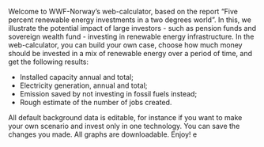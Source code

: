 Welcome to WWF-Norway’s web-calculator, based on the report “Five percent renewable energy investments in a two degrees world”. 
In this, we illustrate the potential impact of large investors - such as pension funds and sovereign wealth fund - investing in renewable energy infrastructure. 
In the web-calculator, you can build your own case, choose how much money should be invested in a mix of renewable energy over a period of time, and get the following results:
* Installed capacity annual and total;
* Electricity generation, annual and total;
* Emission saved by not investing in fossil fuels instead;
* Rough estimate of the number of jobs created.

All default background data is editable, for instance if you want to make your own scenario and invest only in one technology. You can save the changes you made. All graphs are downloadable. Enjoy!
e
